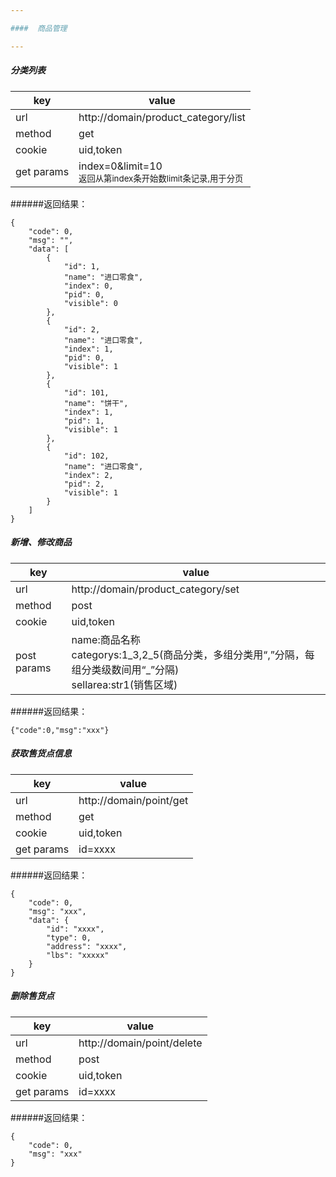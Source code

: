 ```yaml
---

####  商品管理

---
```

##### 分类列表

| key | value |
| --- | ----- |
| url | http://domain/product_category/list |
| method | get |
| cookie | uid,token |
| get params | index=0&limit=10<br/><small>返回从第index条开始数limit条记录,用于分页</small>|

######返回结果：
```
{
    "code": 0,
    "msg": "",
    "data": [
        {
            "id": 1,
            "name": "进口零食",
            "index": 0,
            "pid": 0,
            "visible": 0
        },
        {
            "id": 2,
            "name": "进口零食",
            "index": 1,
            "pid": 0,
            "visible": 1
        },
        {
            "id": 101,
            "name": "饼干",
            "index": 1,
            "pid": 1,
            "visible": 1
        },
        {
            "id": 102,
            "name": "进口零食",
            "index": 2,
            "pid": 2,
            "visible": 1
        }
    ]
}
```

##### 新增、修改商品
| key | value |
| --- | ----- |
| url | http://domain/product_category/set |
| method | post |
| cookie | uid,token |
| post params | name:商品名称<br/>categorys:1_3,2_5(商品分类，多组分类用“,”分隔，每组分类级数间用“_”分隔)<br/>sellarea:str1(销售区域)|

######返回结果：
```
{"code":0,"msg":"xxx"}
```

##### 获取售货点信息
| key | value |
| --- | ----- |
| url | http://domain/point/get |
| method | get |
| cookie | uid,token |
| get params | id=xxxx|

######返回结果：
```
{
    "code": 0,
    "msg": "xxx",
    "data": {
        "id": "xxxx",
        "type": 0,
        "address": "xxxx",
        "lbs": "xxxxx"
    }
}
```

##### 删除售货点
| key | value |
| --- | ----- |
| url | http://domain/point/delete |
| method | post |
| cookie | uid,token |
| get params | id=xxxx|

######返回结果：
```
{
    "code": 0,
    "msg": "xxx"
}
```